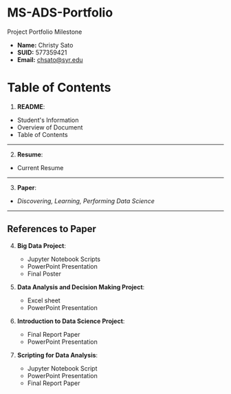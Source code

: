 # MS-ADS-Portfolio
Project Portfolio Milestone 

- **Name:** Christy Sato
- **SUID:** 577359421
- **Email:** chsato@syr.edu

# Table of Contents
  1. **README**: 
  - Student's Information
  - Overview of Document
  - Table of Contents
  
  ---
  2. **Resume**: 
  - Current Resume
  ---
  3. **Paper**: 
  - *Discovering, Learning, Performing Data Science*
  ---
  ## References to Paper
  4. **Big Data Project**:
     - Jupyter Notebook Scripts
     - PowerPoint Presentation
     - Final Poster
  
  5. **Data Analysis and Decision Making Project**: 
     - Excel sheet
     - PowerPoint Presentation
  
  6. **Introduction to Data Science Project**: 
     - Final Report Paper
     - PowerPoint Presentation
  
  7. **Scripting for Data Analysis**: 
     - Jupyter Notebook Script
     - PowerPoint Presentation
     - Final Report Paper
